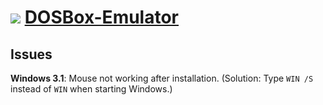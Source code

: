 # ![](https://overdueweevil2-org.github.io/DOSBox-Emulator/favicon.ico) [DOSBox-Emulator](https://overdueweevil2-org.github.io/DOSBox-Emulator#EmulatorZ)

## Issues
**Windows 3.1**: Mouse not working after installation. (Solution: Type ``WIN /S`` instead of ``WIN`` when starting Windows.)
